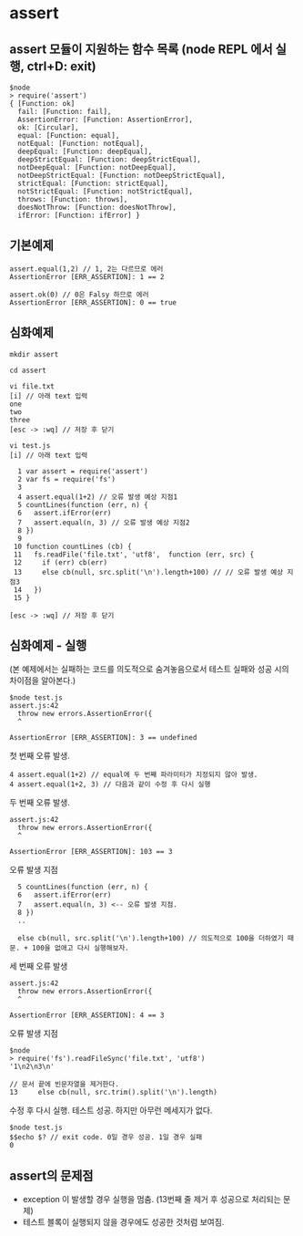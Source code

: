 # assert

## assert 모듈이 지원하는 함수 목록 (node REPL 에서 실행, ctrl+D: exit)
```
$node
> require('assert')
{ [Function: ok]
  fail: [Function: fail],
  AssertionError: [Function: AssertionError],
  ok: [Circular],
  equal: [Function: equal],
  notEqual: [Function: notEqual],
  deepEqual: [Function: deepEqual],
  deepStrictEqual: [Function: deepStrictEqual],
  notDeepEqual: [Function: notDeepEqual],
  notDeepStrictEqual: [Function: notDeepStrictEqual],
  strictEqual: [Function: strictEqual],
  notStrictEqual: [Function: notStrictEqual],
  throws: [Function: throws],
  doesNotThrow: [Function: doesNotThrow],
  ifError: [Function: ifError] }
```
## 기본예제
```
assert.equal(1,2) // 1, 2는 다르므로 에러
AssertionError [ERR_ASSERTION]: 1 == 2

assert.ok(0) // 0은 Falsy 하므로 에러
AssertionError [ERR_ASSERTION]: 0 == true
```

## 심화예제
```
mkdir assert

cd assert

vi file.txt
[i] // 아래 text 입력
one
two
three
[esc -> :wq] // 저장 후 닫기

vi test.js
[i] // 아래 text 입력

  1 var assert = require('assert')
  2 var fs = require('fs')
  3
  4 assert.equal(1+2) // 오류 발생 예상 지점1
  5 countLines(function (err, n) {
  6   assert.ifError(err)
  7   assert.equal(n, 3) // 오류 발생 예상 지점2
  8 })
  9
 10 function countLines (cb) {
 11   fs.readFile('file.txt', 'utf8',  function (err, src) {
 12     if (err) cb(err)
 13     else cb(null, src.split('\n').length+100) // // 오류 발생 예상 지점3
 14   })
 15 }

[esc -> :wq] // 저장 후 닫기
```

## 심화예제 - 실행
(본 예제에서는 실패하는 코드를 의도적으로 숨겨놓음으로서 테스트 실패와 성공 시의 차이점을 알아본다.)
```
$node test.js
assert.js:42
  throw new errors.AssertionError({
  ^

AssertionError [ERR_ASSERTION]: 3 == undefined
```

첫 번째 오류 발생.

```
4 assert.equal(1+2) // equal에 두 번째 파라미터가 지정되지 않아 발생.
4 assert.equal(1+2, 3) // 다음과 같이 수정 후 다시 실행
```

두 번째 오류 발생.
```
assert.js:42
  throw new errors.AssertionError({
  ^

AssertionError [ERR_ASSERTION]: 103 == 3
```

오류 발생 지점
```
  5 countLines(function (err, n) {
  6   assert.ifError(err)
  7   assert.equal(n, 3) <-- 오류 발생 지점.
  8 })
  ..

  else cb(null, src.split('\n').length+100) // 의도적으로 100을 더하였기 때문. + 100을 없애고 다시 실행해보자.
```

세 번째 오류 발생
```
assert.js:42
  throw new errors.AssertionError({
  ^

AssertionError [ERR_ASSERTION]: 4 == 3
```

오류 발생 지점
```
$node
> require('fs').readFileSync('file.txt', 'utf8')
'1\n2\n3\n'

// 문서 끝에 빈문자열을 제거한다.
13     else cb(null, src.trim().split('\n').length)
```

수정 후 다시 실행.
테스트 성공. 하지만 아무런 메세지가 없다.

```
$node test.js
$$echo $? // exit code. 0일 경우 성공. 1일 경우 실패
0
```

## assert의 문제점
- exception 이 발생할 경우 실행을 멈춤. (13번째 줄 제거 후 성공으로 처리되는 문제)
- 테스트 블록이 실행되지 않을 경우에도 성공한 것처럼 보여짐.






